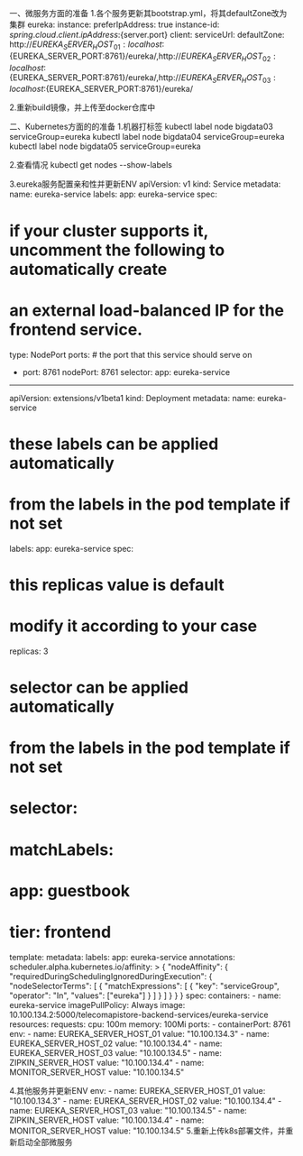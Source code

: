 一、微服务方面的准备
1.各个服务更新其bootstrap.yml，将其defaultZone改为集群
eureka:
  instance:
    preferIpAddress: true
    instance-id: ${spring.cloud.client.ipAddress}:${server.port}
  client:
    serviceUrl:
      defaultZone: http://${EUREKA_SERVER_HOST_01:localhost}:${EUREKA_SERVER_PORT:8761}/eureka/,http://${EUREKA_SERVER_HOST_02:localhost}:${EUREKA_SERVER_PORT:8761}/eureka/,http://${EUREKA_SERVER_HOST_03:localhost}:${EUREKA_SERVER_PORT:8761}/eureka/

2.重新build镜像，并上传至docker仓库中

二、Kubernetes方面的的准备
1.机器打标签
	kubectl label node bigdata03  serviceGroup=eureka
	kubectl label node bigdata04  serviceGroup=eureka
	kubectl label node bigdata05  serviceGroup=eureka

2.查看情况
	kubectl get nodes --show-labels

3.eureka服务配置亲和性并更新ENV
apiVersion: v1
kind: Service
metadata:
  name: eureka-service
  labels:
    app: eureka-service
spec:
  # if your cluster supports it, uncomment the following to automatically create
  # an external load-balanced IP for the frontend service.
  type: NodePort
  ports:
    # the port that this service should serve on
  - port: 8761
    nodePort: 8761
  selector:
    app: eureka-service
---
apiVersion: extensions/v1beta1
kind: Deployment
metadata:
  name: eureka-service
  # these labels can be applied automatically
  # from the labels in the pod template if not set
  labels:
    app: eureka-service
spec:
  # this replicas value is default
  # modify it according to your case
  replicas: 3
  # selector can be applied automatically
  # from the labels in the pod template if not set
  # selector:
  #   matchLabels:
  #     app: guestbook
  #     tier: frontend
  template:
    metadata:
      labels:
        app: eureka-service
      annotations:
              scheduler.alpha.kubernetes.io/affinity: >
                {
                  "nodeAffinity": {
                    "requiredDuringSchedulingIgnoredDuringExecution": {
                      "nodeSelectorTerms": [
                        {
                          "matchExpressions": [
                            {
                              "key": "serviceGroup",
                              "operator": "In",
                              "values": ["eureka"]
                            }
                          ]
                        }
                      ]
                    }
                  }
                }
    spec:
      containers:
      - name: eureka-service
        imagePullPolicy: Always
        image: 10.100.134.2:5000/telecomapistore-backend-services/eureka-service
        resources:
          requests:
            cpu: 100m
            memory: 100Mi
        ports:
        - containerPort: 8761
        env:
          - name: EUREKA_SERVER_HOST_01
            value: "10.100.134.3"
          - name: EUREKA_SERVER_HOST_02
            value: "10.100.134.4"
          - name: EUREKA_SERVER_HOST_03
            value: "10.100.134.5"
          - name: ZIPKIN_SERVER_HOST
            value: "10.100.134.4"
          - name: MONITOR_SERVER_HOST
            value: "10.100.134.5"

4.其他服务并更新ENV
        env:
          - name: EUREKA_SERVER_HOST_01
            value: "10.100.134.3"
          - name: EUREKA_SERVER_HOST_02
            value: "10.100.134.4"
          - name: EUREKA_SERVER_HOST_03
            value: "10.100.134.5"
          - name: ZIPKIN_SERVER_HOST
            value: "10.100.134.4"
          - name: MONITOR_SERVER_HOST
            value: "10.100.134.5"
5.重新上传k8s部署文件，并重新启动全部微服务

